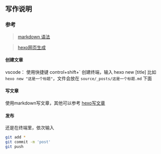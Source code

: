 ## 写作说明

### 参考

> [markdown 语法](https://www.runoob.com/markdown/md-tutorial.html)

> [hexo网页生成](https://hexo.io/zh-cn/docs/)

#### 创建文章

vscode： 使用快捷键 control+shift+\` 创建终端，输入 hexo new [title] 比如 `hexo new "这是一个标题"`，文件会放在 `source/_posts/这是一个标题.md` 下面

#### 写文章

使用markdown写文章，其他可以参考 [hexo写文章](https://hexo.io/zh-cn/docs/writing)

#### 发布

还是在终端里，依次输入

``` bash
git add *
git commit -m 'post'
git push
```